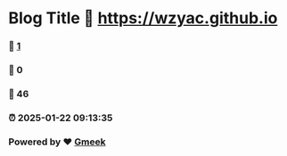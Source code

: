 # Blog Title :link: https://wzyac.github.io 
### :page_facing_up: [1](https://wzyac.github.io/tag.html) 
### :speech_balloon: 0 
### :hibiscus: 46 
### :alarm_clock: 2025-01-22 09:13:35 
### Powered by :heart: [Gmeek](https://github.com/Meekdai/Gmeek)
